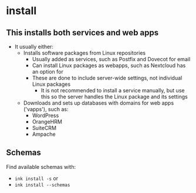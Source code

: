 # install

## This installs both services and web apps
- It usually either:
  - Installs software packages from Linux repositories
    - Usually added as services, such as Postfix and Dovecot for email
    - Can install Linux packages as webapps, such as Nextcloud has an option for
    - These are done to include server-wide settings, not individual Linux packages
      - It is not recommended to install a service manually, but use this so the server handles the Linux package and its settings
  - Downloads and sets up databases with domains for web apps ('vapps'), such as:
    - WordPress
    - OrangeHRM
    - SuiteCRM
    - Ampache

## Schemas
Find available schemas with:
- `ink install -s` or
- `ink install --schemas`
